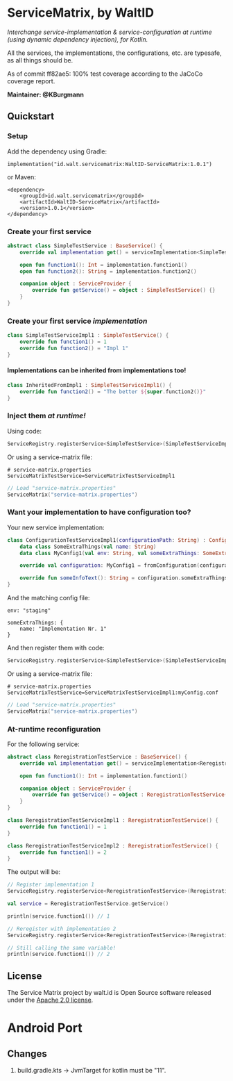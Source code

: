 # ServiceMatrix, by WaltID

_Interchange service-implementation & service-configuration at runtime (using dynamic dependency injection), for
Kotlin._

All the services, the implementations, the configurations, etc. are typesafe, as all things should be.

As of commit ff82ae5: 100% test coverage according to the JaCoCo coverage report.

**Maintainer: @KBurgmann**

## Quickstart

### Setup

Add the dependency using Gradle:

    implementation("id.walt.servicematrix:WaltID-ServiceMatrix:1.0.1")
    
or Maven:

    <dependency>
        <groupId>id.walt.servicematrix</groupId>
        <artifactId>WaltID-ServiceMatrix</artifactId>
        <version>1.0.1</version>
    </dependency>
        

### Create your first service

```kotlin
abstract class SimpleTestService : BaseService() {
    override val implementation get() = serviceImplementation<SimpleTestService>()

    open fun function1(): Int = implementation.function1()
    open fun function2(): String = implementation.function2()

    companion object : ServiceProvider {
        override fun getService() = object : SimpleTestService() {}
    }
}
```

### Create your first service *implementation*

```kotlin
class SimpleTestServiceImpl1 : SimpleTestService() {
    override fun function1() = 1
    override fun function2() = "Impl 1"
}
```

#### Implementations can be inherited from implementations too!

```kotlin
class InheritedFromImpl1 : SimpleTestServiceImpl1() {
    override fun function2() = "The better ${super.function2()}"
}
```

### Inject them *at runtime!*

Using code:

```kotlin
ServiceRegistry.registerService<SimpleTestService>(SimpleTestServiceImpl1())
```

Or using a service-matrix file:

```properties
# service-matrix.properties
ServiceMatrixTestService=ServiceMatrixTestServiceImpl1
```

```kotlin
// Load "service-matrix.properties"
ServiceMatrix("service-matrix.properties")
```

### Want your implementation to have configuration too?

Your new service implementation:

```kotlin
class ConfigurationTestServiceImpl1(configurationPath: String) : ConfigurationTestService() {
    data class SomeExtraThings(val name: String)
    data class MyConfig1(val env: String, val someExtraThings: SomeExtraThings) : ServiceConfiguration

    override val configuration: MyConfig1 = fromConfiguration(configurationPath)

    override fun someInfoText(): String = configuration.someExtraThings.name
}
```

And the matching config file:

```hocon
env: "staging"
        
someExtraThings: {
    name: "Implementation Nr. 1"
}
```

And then register them with code:
```kotlin
ServiceRegistry.registerService<SimpleTestService>(SimpleTestServiceImpl1("myConfig.conf"))
```

Or using a service-matrix file:
```properties
# service-matrix.properties
ServiceMatrixTestService=ServiceMatrixTestServiceImpl1:myConfig.conf
```

```kotlin
// Load "service-matrix.properties"
ServiceMatrix("service-matrix.properties")
```


### At-runtime reconfiguration

For the following service:

```kotlin
abstract class ReregistrationTestService : BaseService() {
    override val implementation get() = serviceImplementation<ReregistrationTestService>()

    open fun function1(): Int = implementation.function1()

    companion object : ServiceProvider {
        override fun getService() = object : ReregistrationTestService() {}
    }
}

class ReregistrationTestServiceImpl1 : ReregistrationTestService() {
    override fun function1() = 1
}

class ReregistrationTestServiceImpl2 : ReregistrationTestService() {
    override fun function1() = 2
}
```

The output will be:

```kotlin
// Register implementation 1
ServiceRegistry.registerService<ReregistrationTestService>(ReregistrationTestServiceImpl1())

val service = ReregistrationTestService.getService()

println(service.function1()) // 1

// Reregister with implementation 2
ServiceRegistry.registerService<ReregistrationTestService>(ReregistrationTestServiceImpl2())

// Still calling the same variable!
println(service.function1()) // 2
```
## License

The Service Matrix project by walt.id is Open Source software released under the [Apache 2.0 license](https://www.apache.org/licenses/LICENSE-2.0.html).

# Android Port

## Changes

1. build.gradle.kts -> JvmTarget for kotlin must be "11".
